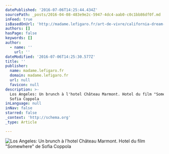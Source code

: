 ```yaml
---
datePublished: '2016-07-06T14:25:44.434Z'
sourcePath: _posts/2016-04-08-483e9e2c-5947-4dc4-aab0-c0c1bb86df0f.md
inFeed: true
isBasedOnUrl: 'http://madame.lefigaro.fr/art-de-vivre/california-dream-120513-381920'
authors: []
hasPage: false
keywords: []
author:
  - name: ''
    url: ''
dateModified: '2016-07-06T14:25:30.577Z'
title: ''
publisher:
  name: madame.lefigaro.fr
  domain: madame.lefigaro.fr
  url: null
  favicon: null
description: >-
  Los Angeles: Un brunch à l'hotel Château Marmont. Hotel du film "Somewhere" de
  Sofia Coppola
inLanguage: null
inNav: false
starred: false
_context: 'http://schema.org'
_type: Article

---
```

![Los Angeles: Un brunch à l'hotel Château Marmont. Hotel du film "Somewhere" de Sofia Coppola](https://s3-us-west-2.amazonaws.com/the-grid-img/p/545bde6c604c4f7982a29899b719b7d9930563a0.jpg)